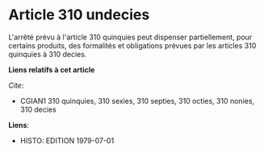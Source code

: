 # Article 310 undecies

L'arrêté prévu à l'article 310 quinquies peut dispenser partiellement, pour certains produits, des formalités et obligations
prévues par les articles 310 quinquies à 310 decies.

**Liens relatifs à cet article**

_Cite_:

  - CGIAN1 310 quinquies, 310 sexies, 310 septies, 310 octies, 310 nonies, 310 decies

**Liens**:

  - HISTO: EDITION 1979-07-01
